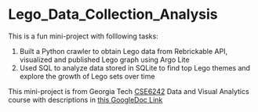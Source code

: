# Lego_Data_Collection_Analysis

This is a fun mini-project with folllowing tasks:
1. Built a Python crawler to obtain Lego data from Rebrickable API, visualized and published Lego graph using Argo Lite
2. Used SQL to analyze data stored in SQLite to find top Lego themes and explore the growth of Lego sets over time

This mini-project is from Georgia Tech [CSE6242](https://poloclub.github.io/cse6242-2019fall-online/) Data and Visual Analytics course with descriptions in [this GoogleDoc Link](https://docs.google.com/document/d/e/2PACX-1vR0ddmbBHNc1t5BfXfkyTu6ko8cegBbXYkK_UvNHhOBgmxdNEo6bYx9fNKL8F9dTPoMEUHYSt9HBQCR/pub)

